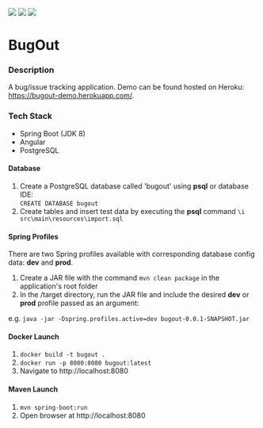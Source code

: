 ![](https://github.com/Lylio/image-repo/blob/master/logos/spring-boot.png?raw=true)
![](https://github.com/Lylio/image-repo/blob/master/logos/angular.png?raw=true)
![](https://github.com/Lylio/image-repo/blob/master/logos/postgres.png?raw=true)

# BugOut

### Description
A bug/issue tracking application. Demo can be found hosted on Heroku: https://bugout-demo.herokuapp.com/.

### Tech Stack
- Spring Boot (JDK 8)
- Angular
- PostgreSQL

#### Database
1. Create a PostgreSQL database called 'bugout' using **psql** or database IDE:  
   `CREATE DATABASE bugout`
2. Create tables and insert test data by executing the **psql** command
   `\i src\main\resources\import.sql`

#### Spring Profiles

There are two Spring profiles available with corresponding database config data: **dev** and **prod**.

1. Create a JAR file with the command `mvn clean package` in the application's root folder
2. In the /target directory, run the JAR file and include the desired **dev** or **prod** profile passed as an
argument:

e.g. `java -jar -Dspring.profiles.active=dev bugout-0.0.1-SNAPSHOT.jar`

#### Docker Launch
1. `docker build -t bugout .`
2. `docker run -p 8080:8080 bugout:latest`
3. Navigate to http://localhost:8080

#### Maven Launch
1. `mvn spring-boot:run`
2. Open browser at http://localhost:8080

